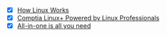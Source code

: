 - [x] [How Linux Works](./How%20Linux%20Works.md)
- [x] [Comptia Linux+ Powered by Linux Professionals]()
- [x] [All-in-one is all you need]()